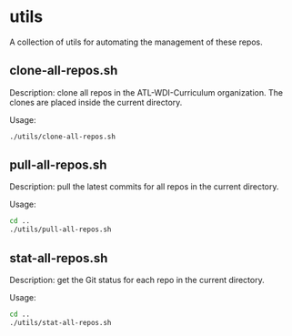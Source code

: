 # utils

A collection of utils for automating the management of these repos.

## clone-all-repos.sh

Description: clone all repos in the ATL-WDI-Curriculum organization. The clones are placed inside the current directory.

Usage:

```bash
./utils/clone-all-repos.sh
```

## pull-all-repos.sh

Description: pull the latest commits for all repos in the current directory.

Usage:

```bash
cd ..
./utils/pull-all-repos.sh
```

## stat-all-repos.sh

Description: get the Git status for each repo in the current directory.

Usage:

```bash
cd ..
./utils/stat-all-repos.sh
```
